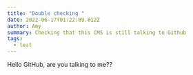 ```yaml
---
title: "Double checking "
date: 2022-06-17T01:22:09.812Z
author: Amy
summary: Checking that this CMS is still talking to Github
tags:
  - test
---
```

Hello GitHub, are you talking to me??